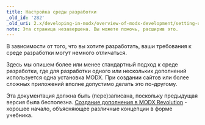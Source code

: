 ```yaml
---
title: Настройка среды разработки
_old_id: '282'
_old_uri: 2.x/developing-in-modx/overview-of-modx-development/setting-up-a-development-environment
note: Эта страница незавершена. Вы можете помочь, расширив это.
---
```


В зависимости от того, что вы хотите разработать, ваши требования к среде разработки могут немного отличаться.

Здесь мы опишем более или менее стандартный подход к среде разработки, где для разработки одного или нескольких дополнений используется одна установка MODX. При создании сайтов или более сложных приложений вполне допустимо делать это по-другому.

Эта документация должна быть (пере)записана, поскольку предыдущая версия была бесполезна. [Создание дополнения в MODX Revolution](extending-modx/tutorials/developing-an-extra) - хорошее начало, объясняющее различные концепции в форме учебника.
